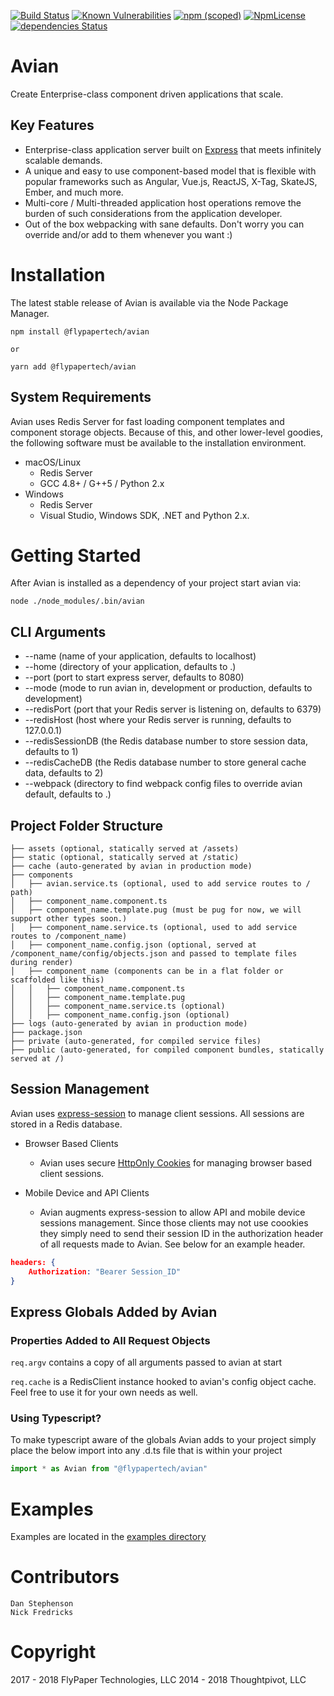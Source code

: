 [![Build Status](https://travis-ci.org/flypapertech/avian.svg?branch=master)](https://travis-ci.org/flypapertech/avian)
[![Known Vulnerabilities](https://snyk.io/test/github/flypapertech/avian/badge.svg)](https://snyk.io/test/github/flypapertech/avian)
[![npm (scoped)](https://img.shields.io/npm/v/@flypapertech/avian.svg)](https://www.npmjs.com/package/@flypapertech/avian)
[![NpmLicense](https://img.shields.io/npm/l/@flypapertech/avian.svg)](https://github.com/flypapertech/avian/blob/master/LICENSE)
[![dependencies Status](https://david-dm.org/flypapertech/avian/status.svg)](https://david-dm.org/flypapertech/avian)

# Avian
Create Enterprise-class component driven applications that scale.

## Key Features
- Enterprise-class application server built on [Express](https://github.com/expressjs/express) that meets infinitely scalable demands.
- A unique and easy to use component-based model that is flexible with popular
frameworks such as Angular, Vue.js, ReactJS, X-Tag, SkateJS, Ember, and much more.
- Multi-core / Multi-threaded application host operations remove the burden of such considerations from the application developer.
- Out of the box webpacking with sane defaults.  Don't worry you can override and/or add to them whenever you want :)

# Installation
The latest stable release of Avian is available via the Node Package Manager.

```
npm install @flypapertech/avian

or

yarn add @flypapertech/avian
```

## System Requirements
Avian uses Redis Server for fast loading component templates and component storage objects. Because of this, and other lower-level goodies, the following software must be available to the installation environment.

- macOS/Linux
    - Redis Server
    - GCC 4.8+ / G++5 / Python 2.x
- Windows
    - Redis Server
    - Visual Studio, Windows SDK, .NET and Python 2.x.

# Getting Started
After Avian is installed as a dependency of your project start avian via:

    node ./node_modules/.bin/avian

## CLI Arguments
- --name (name of your application, defaults to localhost)
- --home (directory of your application, defaults to .)
- --port (port to start express server, defaults to 8080)
- --mode (mode to run avian in, development or production, defaults to development)
- --redisPort (port that your Redis server is listening on, defaults to 6379)
- --redisHost (host where your Redis server is running, defaults to 127.0.0.1)
- --redisSessionDB (the Redis database number to store session data, defaults to 1)
- --redisCacheDB (the Redis database number to store general cache data, defaults to 2)
- --webpack (directory to find webpack config files to override avian default, defaults to .)

## Project Folder Structure
```
├── assets (optional, statically served at /assets)
├── static (optional, statically served at /static)
├── cache (auto-generated by avian in production mode)
├── components
│   ├── avian.service.ts (optional, used to add service routes to / path)
│   ├── component_name.component.ts
│   ├── component_name.template.pug (must be pug for now, we will support other types soon.)
│   ├── component_name.service.ts (optional, used to add service routes to /component_name)
│   ├── component_name.config.json (optional, served at /component_name/config/objects.json and passed to template files during render)
│   ├── component_name (components can be in a flat folder or scaffolded like this)
│   │   ├── component_name.component.ts
│   │   ├── component_name.template.pug
│   │   ├── component_name.service.ts (optional)
│   │   ├── component_name.config.json (optional)
├── logs (auto-generated by avian in production mode)
├── package.json
├── private (auto-generated, for compiled service files)
├── public (auto-generated, for compiled component bundles, statically served at /)
```

## Session Management
Avian uses [express-session](https://github.com/expressjs/session) to manage client sessions. All sessions are stored in a Redis database.

- Browser Based Clients
    - Avian uses secure [HttpOnly Cookies](https://developer.mozilla.org/en-US/docs/Web/HTTP/Cookies#Secure_and_HttpOnly_cookies) for managing browser based client sessions.

- Mobile Device and API Clients
    - Avian augments express-session to allow API and mobile device sessions management.  Since those clients may not use coookies they simply need to send their session ID in the authorization header of all requests made to Avian. See below for an example header.

```json
headers: {
    Authorization: "Bearer Session_ID"
}
```

## Express Globals Added by Avian
### Properties Added to All Request Objects
`req.argv` contains a copy of all arguments passed to avian at start

`req.cache` is a RedisClient instance hooked to avian's config object cache. Feel free to use it for your own needs as well.

### Using Typescript?
To make typescript aware of the globals Avian adds to your project simply place the below import into any .d.ts file that is within your project
```typescript
import * as Avian from "@flypapertech/avian"
```

# Examples
Examples are located in the [examples directory](https://github.com/flypapertech/avian/tree/master/examples)

# Contributors
    Dan Stephenson
    Nick Fredricks

# Copyright
2017 - 2018 FlyPaper Technologies, LLC
2014 - 2018 Thoughtpivot, LLC
